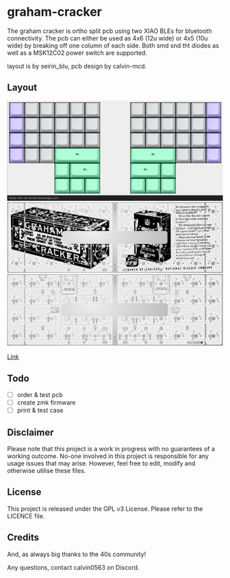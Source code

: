 # graham-cracker

The graham cracker is ortho split pcb using two XIAO BLEs for bluetooth connectivity. The pcb can either be used as 4x6 (12u wide) or 4x5 (10u wide) by breaking off one column of each side. Both smd snd tht diodes as well as a MSK12C02 power switch are supported.

layout is by seirin_blu, pcb design by calvin-mcd.

## Layout

![](https://github.com/calvin-mcd/graham-cracker/blob/main/Images/KLE.png)
![](https://github.com/calvin-mcd/graham-cracker/blob/main/Images/top.png)
![](https://github.com/calvin-mcd/graham-cracker/blob/main/Images/bottom.png)

[Link](http://www.keyboard-layout-editor.com/#/gists/5026c1570f390d4676a6853000778447)

## Todo

- [ ] order & test pcb
- [ ] create zmk firmware
- [ ] print & test case

## Disclaimer

Please note that this project is a work in progress with no guarantees of a working outcome. No-one involved in this project is responsible for any usage issues that may arise. However, feel free to edit, modify and otherwise utilise these files.

## License

This project is released under the GPL v3 License. Please refer to the LICENCE file.

## Credits

And, as always big thanks to the 40s community!

Any questions, contact calvin0563 on Discord. 